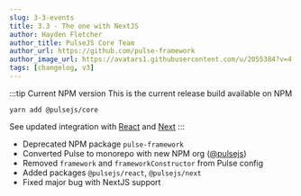 ```yaml
---
slug: 3-3-events
title: 3.3 - The one with NextJS
author: Hayden Fletcher
author_title: PulseJS Core Team
author_url: https://github.com/pulse-framework
author_image_url: https://avatars1.githubusercontent.com/u/2055384?v=4
tags: [changelog, v3]
---
```


:::tip Current NPM version
This is the current release build available on NPM

```
yarn add @pulsejs/core
```

See updated integration with [React](../getting-started/setup-with-react.html) and [Next](../getting-started/setup-with-next.html)
:::
<!-- truncate -->
- Deprecated NPM package `pulse-framework`
- Converted Pulse to monorepo with new NPM org ([@pulsejs](https://www.npmjs.com/org/pulsejs))
- Removed `framework` and `frameworkConstructor` from Pulse config
- Added packages `@pulsejs/react`, `@pulsejs/next`
- Fixed major bug with NextJS support